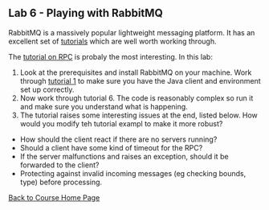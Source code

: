 ## Lab 6 - Playing with RabbitMQ

RabbitMQ is a massively popular lightweight messaging platform. It has an excellent set of [tutorials](https://www.rabbitmq.com/tutorials/) which are well worth working through.

The [tutorial on RPC](https://www.rabbitmq.com/tutorials/tutorial-six-java.html) is probaly the most interesting. In this lab:

1. Look at the prerequisites and install RabbitMQ on your machine. Work through [tutorial 1](https://www.rabbitmq.com/tutorials/tutorial-one-java.html) to make sure you have the Java client and environment set up correctly. 
1. Now work through tutorial 6. The code is reasonably complex so run it and make sure you understand what is happening.
1. The tutorial raises some interesting issues at the end, listed below. How would you modify teh tutorial exampl to make it more robust?
  - How should the client react if there are no servers running?
  - Should a client have some kind of timeout for the RPC?
  - If the server malfunctions and raises an exception, should it be forwarded to the client?
  - Protecting against invalid incoming messages (eg checking bounds, type) before processing.
  
  [Back to Course Home Page](https://gortonator.github.io/bsds-6650/)